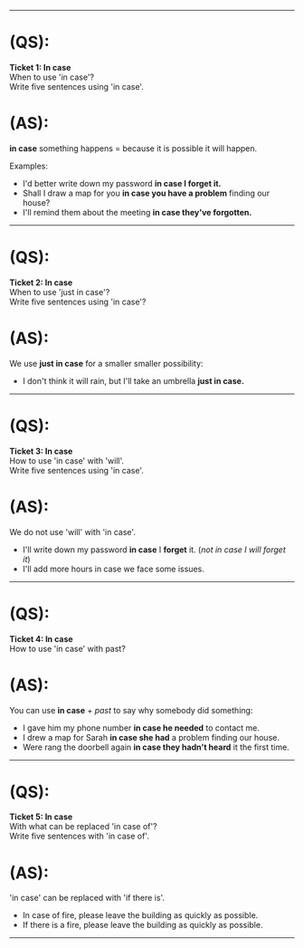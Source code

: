 
---

# (QS): 
**Ticket 1: In case**  
When to use 'in case'?  
Write five sentences using 'in case'.

# (AS):
**in case** something happens = because it is possible it will happen.  

Examples:  
- I'd better write down my password **in case I forget it.**  
- Shall I draw a map for you **in case you have a problem** finding our house?  
- I'll remind them about the meeting **in case they've forgotten.**  

---

# (QS):
**Ticket 2: In case**  
When to use 'just in case'?  
Write five sentences using 'in case'?

# (AS):
We use **just in case** for a smaller smaller possibility:  
- I don't think it will rain, but I'll take an umbrella **just in case.**

---

# (QS):
**Ticket 3: In case**  
How to use 'in case' with 'will'.  
Write five sentences using 'in case'.

# (AS):
We do not use 'will' with 'in case'.  
- I'll write down my password **in case** I **forget** it. (_not in case I will forget it_)  
- I'll add more hours in case we face some issues.  

---

# (QS):
**Ticket 4: In case**  
How to use 'in case' with past?  

# (AS):
You can use **in case** + _past_ to say why somebody did something:  
- I gave him my phone number **in case he needed** to contact me.  
- I drew a map for Sarah **in case she had** a problem finding our house.  
- Were rang the doorbell again **in case they hadn't heard** it the first time.

---

# (QS):
**Ticket 5: In case**  
With what can be replaced 'in case of'?  
Write five sentences with 'in case of'.

# (AS):
'in case' can be replaced with 'if there is'.  
- In case of fire, please leave the building as quickly as possible.  
- If there is a fire, please leave the building as quickly as possible.  

---

